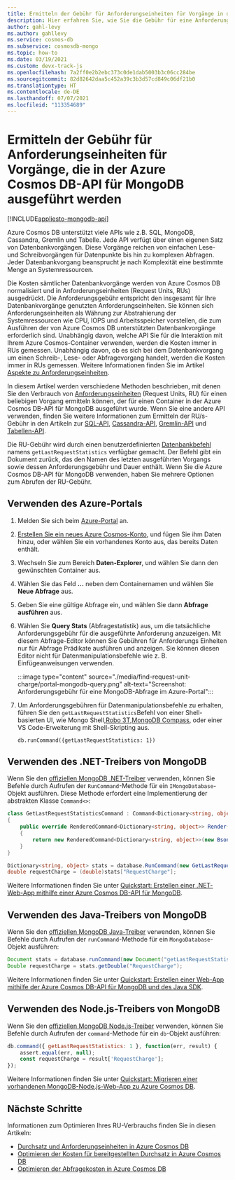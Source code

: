 ```yaml
---
title: Ermitteln der Gebühr für Anforderungseinheiten für Vorgänge in der Azure Cosmos DB-API für MongoDB
description: Hier erfahren Sie, wie Sie die Gebühr für eine Anforderungseinheit (Request Unit, RU) für MongoDB-Abfragen ermitteln, die für einen Azure Cosmos-Container ausgeführt wurden. Sie können das Azure-Portal oder die .NET-, Java- und Node.js-Treiber von MongoDB verwenden.
author: gahl-levy
ms.author: gahllevy
ms.service: cosmos-db
ms.subservice: cosmosdb-mongo
ms.topic: how-to
ms.date: 03/19/2021
ms.custom: devx-track-js
ms.openlocfilehash: 7a2ff0e2b2ebc373c0de1dab5003b3c06cc284be
ms.sourcegitcommit: 82d82642daa5c452a39c3b3d57cd849c06df21b0
ms.translationtype: HT
ms.contentlocale: de-DE
ms.lasthandoff: 07/07/2021
ms.locfileid: "113354689"
---
```

# <a name="find-the-request-unit-charge-for-operations-executed-in-azure-cosmos-db-api-for-mongodb"></a>Ermitteln der Gebühr für Anforderungseinheiten für Vorgänge, die in der Azure Cosmos DB-API für MongoDB ausgeführt werden
[!INCLUDE[appliesto-mongodb-api](includes/appliesto-mongodb-api.md)]

Azure Cosmos DB unterstützt viele APIs wie z.B. SQL, MongoDB, Cassandra, Gremlin und Tabelle. Jede API verfügt über einen eigenen Satz von Datenbankvorgängen. Diese Vorgänge reichen von einfachen Lese- und Schreibvorgängen für Datenpunkte bis hin zu komplexen Abfragen. Jeder Datenbankvorgang beansprucht je nach Komplexität eine bestimmte Menge an Systemressourcen.

Die Kosten sämtlicher Datenbankvorgänge werden von Azure Cosmos DB normalisiert und in Anforderungseinheiten (Request Units, RUs) ausgedrückt. Die Anforderungsgebühr entspricht den insgesamt für Ihre Datenbankvorgänge genutzten Anforderungseinheiten. Sie können sich Anforderungseinheiten als Währung zur Abstrahierung der Systemressourcen wie CPU, IOPS und Arbeitsspeicher vorstellen, die zum Ausführen der von Azure Cosmos DB unterstützten Datenbankvorgänge erforderlich sind. Unabhängig davon, welche API Sie für die Interaktion mit Ihrem Azure Cosmos-Container verwenden, werden die Kosten immer in RUs gemessen. Unabhängig davon, ob es sich bei dem Datenbankvorgang um einen Schreib-, Lese- oder Abfragevorgang handelt, werden die Kosten immer in RUs gemessen. Weitere Informationen finden Sie im Artikel [Aspekte zu Anforderungseinheiten](request-units.md).

In diesem Artikel werden verschiedene Methoden beschrieben, mit denen Sie den Verbrauch von [Anforderungseinheiten](request-units.md) (Request Units, RU) für einen beliebigen Vorgang ermitteln können, der für einen Container in der Azure Cosmos DB-API für MongoDB ausgeführt wurde. Wenn Sie eine andere API verwenden, finden Sie weitere Informationen zum Ermitteln der RU/s-Gebühr in den Artikeln zur [SQL-API](find-request-unit-charge.md), [Cassandra-API](find-request-unit-charge-cassandra.md), [Gremlin-API](find-request-unit-charge-gremlin.md) und [Tabellen-API](find-request-unit-charge-table.md).

Die RU-Gebühr wird durch einen benutzerdefinierten [Datenbankbefehl](https://docs.mongodb.com/manual/reference/command/) namens `getLastRequestStatistics` verfügbar gemacht. Der Befehl gibt ein Dokument zurück, das den Namen des letzten ausgeführten Vorgangs sowie dessen Anforderungsgebühr und Dauer enthält. Wenn Sie die Azure Cosmos DB-API für MongoDB verwenden, haben Sie mehrere Optionen zum Abrufen der RU-Gebühr.

## <a name="use-the-azure-portal"></a>Verwenden des Azure-Portals

1. Melden Sie sich beim [Azure-Portal](https://portal.azure.com/) an.

1. [Erstellen Sie ein neues Azure Cosmos-Konto](create-mongodb-dotnet.md#create-a-database-account), und fügen Sie ihm Daten hinzu, oder wählen Sie ein vorhandenes Konto aus, das bereits Daten enthält.

1. Wechseln Sie zum Bereich **Daten-Explorer**, und wählen Sie dann den gewünschten Container aus.

1. Wählen Sie das Feld **...** neben dem Containernamen und wählen Sie **Neue Abfrage** aus.

1. Geben Sie eine gültige Abfrage ein, und wählen Sie dann **Abfrage ausführen** aus.

1. Wählen Sie **Query Stats** (Abfragestatistik) aus, um die tatsächliche Anforderungsgebühr für die ausgeführte Anforderung anzuzeigen. Mit diesem Abfrage-Editor können Sie Gebühren für Anforderungs Einheiten nur für Abfrage Prädikate ausführen und anzeigen. Sie können diesen Editor nicht für Datenmanipulationsbefehle wie z. B. Einfügeanweisungen verwenden.

   :::image type="content" source="./media/find-request-unit-charge/portal-mongodb-query.png" alt-text="Screenshot: Anforderungsgebühr für eine MongoDB-Abfrage im Azure-Portal":::

1. Um Anforderungsgebühren für Datenmanipulationsbefehle zu erhalten, führen Sie den `getLastRequestStatistics`Befehl von einer Shell-basierten UI, wie Mongo Shell,[Robo 3T](mongodb-robomongo.md),[MongoDB Compass](mongodb-compass.md), oder einer VS Code-Erweiterung mit Shell-Skripting aus.

   `db.runCommand({getLastRequestStatistics: 1})`

## <a name="use-the-mongodb-net-driver"></a>Verwenden des .NET-Treibers von MongoDB

Wenn Sie den [offiziellen MongoDB .NET-Treiber](https://docs.mongodb.com/ecosystem/drivers/csharp/) verwenden, können Sie Befehle durch Aufrufen der `RunCommand`-Methode für ein `IMongoDatabase`-Objekt ausführen. Diese Methode erfordert eine Implementierung der abstrakten Klasse `Command<>`:

```csharp
class GetLastRequestStatisticsCommand : Command<Dictionary<string, object>>
{
    public override RenderedCommand<Dictionary<string, object>> Render(IBsonSerializerRegistry serializerRegistry)
    {
        return new RenderedCommand<Dictionary<string, object>>(new BsonDocument("getLastRequestStatistics", 1), serializerRegistry.GetSerializer<Dictionary<string, object>>());
    }
}

Dictionary<string, object> stats = database.RunCommand(new GetLastRequestStatisticsCommand());
double requestCharge = (double)stats["RequestCharge"];
```

Weitere Informationen finden Sie unter [Quickstart: Erstellen einer .NET-Web-App mithilfe einer Azure Cosmos DB-API für MongoDB](create-mongodb-dotnet.md).

## <a name="use-the-mongodb-java-driver"></a>Verwenden des Java-Treibers von MongoDB


Wenn Sie den [offiziellen MongoDB Java-Treiber](https://mongodb.github.io/mongo-java-driver/) verwenden, können Sie Befehle durch Aufrufen der `runCommand`-Methode für ein `MongoDatabase`-Objekt ausführen:

```java
Document stats = database.runCommand(new Document("getLastRequestStatistics", 1));
Double requestCharge = stats.getDouble("RequestCharge");
```

Weitere Informationen finden Sie unter [Quickstart: Erstellen einer Web-App mithilfe der Azure Cosmos DB-API für MongoDB und des Java SDK](create-mongodb-java.md).

## <a name="use-the-mongodb-nodejs-driver"></a>Verwenden des Node.js-Treibers von MongoDB

Wenn Sie den [offiziellen MongoDB Node.js-Treiber](https://mongodb.github.io/node-mongodb-native/) verwenden, können Sie Befehle durch Aufrufen der `command`-Methode für ein `db`-Objekt ausführen:

```javascript
db.command({ getLastRequestStatistics: 1 }, function(err, result) {
    assert.equal(err, null);
    const requestCharge = result['RequestCharge'];
});
```

Weitere Informationen finden Sie unter [Quickstart: Migrieren einer vorhandenen MongoDB-Node.js-Web-App zu Azure Cosmos DB](create-mongodb-nodejs.md).

## <a name="next-steps"></a>Nächste Schritte

Informationen zum Optimieren Ihres RU-Verbrauchs finden Sie in diesen Artikeln:

* [Durchsatz und Anforderungseinheiten in Azure Cosmos DB](request-units.md)
* [Optimieren der Kosten für bereitgestellten Durchsatz in Azure Cosmos DB](optimize-cost-throughput.md)
* [Optimieren der Abfragekosten in Azure Cosmos DB](./optimize-cost-reads-writes.md)